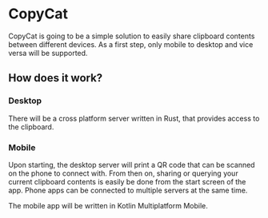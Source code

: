 # CopyCat

CopyCat is going to be a simple solution to easily share clipboard contents between different devices. 
As a first step, only mobile to desktop and vice versa will be supported.

## How does it work?

### Desktop

There will be a cross platform server written in Rust, that provides access to the clipboard.

### Mobile

Upon starting, the desktop server will print a QR code that can be scanned on the phone to connect with.
From then on, sharing or querying your current clipboard contents is easily be done from the start screen of the app.
Phone apps can be connected to multiple servers at the same time.

The mobile app will be written in Kotlin Multiplatform Mobile.
